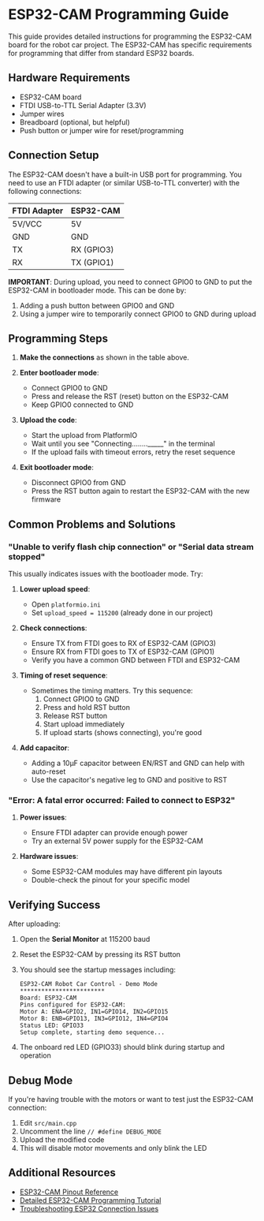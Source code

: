 # ESP32-CAM Programming Guide

This guide provides detailed instructions for programming the ESP32-CAM board for the robot car project. The ESP32-CAM has specific requirements for programming that differ from standard ESP32 boards.

## Hardware Requirements

- ESP32-CAM board
- FTDI USB-to-TTL Serial Adapter (3.3V)
- Jumper wires
- Breadboard (optional, but helpful)
- Push button or jumper wire for reset/programming

## Connection Setup

The ESP32-CAM doesn't have a built-in USB port for programming. You need to use an FTDI adapter (or similar USB-to-TTL converter) with the following connections:

| FTDI Adapter | ESP32-CAM |
|--------------|-----------|
| 5V/VCC       | 5V        |
| GND          | GND       |
| TX           | RX (GPIO3) |
| RX           | TX (GPIO1) |

**IMPORTANT**: During upload, you need to connect GPIO0 to GND to put the ESP32-CAM in bootloader mode. This can be done by:
1. Adding a push button between GPIO0 and GND
2. Using a jumper wire to temporarily connect GPIO0 to GND during upload

## Programming Steps

1. **Make the connections** as shown in the table above.

2. **Enter bootloader mode**:
   - Connect GPIO0 to GND
   - Press and release the RST (reset) button on the ESP32-CAM
   - Keep GPIO0 connected to GND

3. **Upload the code**:
   - Start the upload from PlatformIO
   - Wait until you see "Connecting........_____" in the terminal
   - If the upload fails with timeout errors, retry the reset sequence

4. **Exit bootloader mode**:
   - Disconnect GPIO0 from GND
   - Press the RST button again to restart the ESP32-CAM with the new firmware

## Common Problems and Solutions

### "Unable to verify flash chip connection" or "Serial data stream stopped"

This usually indicates issues with the bootloader mode. Try:

1. **Lower upload speed**: 
   - Open `platformio.ini`
   - Set `upload_speed = 115200` (already done in our project)

2. **Check connections**:
   - Ensure TX from FTDI goes to RX of ESP32-CAM (GPIO3)
   - Ensure RX from FTDI goes to TX of ESP32-CAM (GPIO1)
   - Verify you have a common GND between FTDI and ESP32-CAM

3. **Timing of reset sequence**:
   - Sometimes the timing matters. Try this sequence:
     1. Connect GPIO0 to GND
     2. Press and hold RST button
     3. Release RST button
     4. Start upload immediately
     5. If upload starts (shows connecting), you're good

4. **Add capacitor**:
   - Adding a 10μF capacitor between EN/RST and GND can help with auto-reset
   - Use the capacitor's negative leg to GND and positive to RST

### "Error: A fatal error occurred: Failed to connect to ESP32"

1. **Power issues**:
   - Ensure FTDI adapter can provide enough power
   - Try an external 5V power supply for the ESP32-CAM

2. **Hardware issues**:
   - Some ESP32-CAM modules may have different pin layouts
   - Double-check the pinout for your specific model

## Verifying Success

After uploading:

1. Open the **Serial Monitor** at 115200 baud
2. Reset the ESP32-CAM by pressing its RST button
3. You should see the startup messages including:
   ```
   ESP32-CAM Robot Car Control - Demo Mode
   ************************
   Board: ESP32-CAM
   Pins configured for ESP32-CAM:
   Motor A: ENA=GPIO2, IN1=GPIO14, IN2=GPIO15
   Motor B: ENB=GPIO13, IN3=GPIO12, IN4=GPIO4
   Status LED: GPIO33
   Setup complete, starting demo sequence...
   ```

4. The onboard red LED (GPIO33) should blink during startup and operation

## Debug Mode

If you're having trouble with the motors or want to test just the ESP32-CAM connection:

1. Edit `src/main.cpp`
2. Uncomment the line `// #define DEBUG_MODE`
3. Upload the modified code
4. This will disable motor movements and only blink the LED

## Additional Resources

- [ESP32-CAM Pinout Reference](https://randomnerdtutorials.com/esp32-cam-ai-thinker-pinout/)
- [Detailed ESP32-CAM Programming Tutorial](https://randomnerdtutorials.com/program-upload-code-esp32-cam/)
- [Troubleshooting ESP32 Connection Issues](https://randomnerdtutorials.com/esp32-troubleshooting-guide/) 